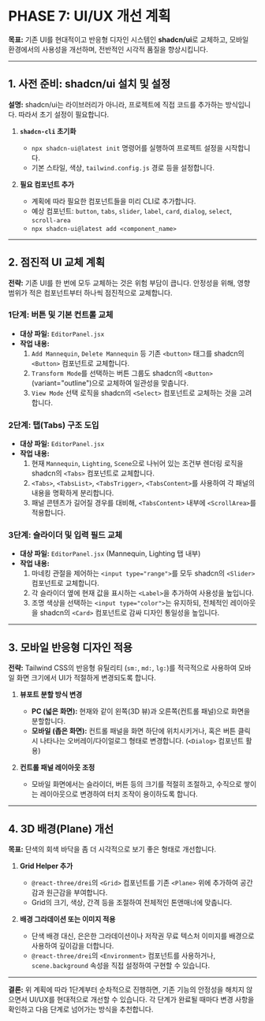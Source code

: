 # PHASE 7: UI/UX 개선 계획

**목표:** 기존 UI를 현대적이고 반응형 디자인 시스템인 **shadcn/ui**로 교체하고, 모바일 환경에서의 사용성을 개선하며, 전반적인 시각적 품질을 향상시킵니다.

---

## 1. 사전 준비: shadcn/ui 설치 및 설정

**설명:** shadcn/ui는 라이브러리가 아니라, 프로젝트에 직접 코드를 추가하는 방식입니다. 따라서 초기 설정이 필요합니다.

1.  **`shadcn-cli` 초기화**
    -   `npx shadcn-ui@latest init` 명령어를 실행하여 프로젝트 설정을 시작합니다.
    -   기본 스타일, 색상, `tailwind.config.js` 경로 등을 설정합니다.

2.  **필요 컴포넌트 추가**
    -   계획에 따라 필요한 컴포넌트들을 미리 CLI로 추가합니다.
    -   예상 컴포넌트: `button`, `tabs`, `slider`, `label`, `card`, `dialog`, `select`, `scroll-area`
    -   `npx shadcn-ui@latest add <component_name>`

---

## 2. 점진적 UI 교체 계획

**전략:** 기존 UI를 한 번에 모두 교체하는 것은 위험 부담이 큽니다. 안정성을 위해, 영향 범위가 적은 컴포넌트부터 하나씩 점진적으로 교체합니다.

### **1단계: 버튼 및 기본 컨트롤 교체**

-   **대상 파일:** `EditorPanel.jsx`
-   **작업 내용:**
    1.  `Add Mannequin`, `Delete Mannequin` 등 기존 `<button>` 태그를 shadcn의 `<Button>` 컴포넌트로 교체합니다.
    2.  `Transform Mode`를 선택하는 버튼 그룹도 shadcn의 `<Button>` (variant="outline")으로 교체하여 일관성을 맞춥니다.
    3.  `View Mode` 선택 로직을 shadcn의 `<Select>` 컴포넌트로 교체하는 것을 고려합니다.

### **2단계: 탭(Tabs) 구조 도입**

-   **대상 파일:** `EditorPanel.jsx`
-   **작업 내용:**
    1.  현재 `Mannequin`, `Lighting`, `Scene`으로 나뉘어 있는 조건부 렌더링 로직을 shadcn의 `<Tabs>` 컴포넌트로 교체합니다.
    2.  `<Tabs>`, `<TabsList>`, `<TabsTrigger>`, `<TabsContent>`를 사용하여 각 패널의 내용을 명확하게 분리합니다.
    3.  패널 콘텐츠가 길어질 경우를 대비해, `<TabsContent>` 내부에 `<ScrollArea>`를 적용합니다.

### **3단계: 슬라이더 및 입력 필드 교체**

-   **대상 파일:** `EditorPanel.jsx` (Mannequin, Lighting 탭 내부)
-   **작업 내용:**
    1.  마네킹 관절을 제어하는 `<input type="range">`를 모두 shadcn의 `<Slider>` 컴포넌트로 교체합니다.
    2.  각 슬라이더 옆에 현재 값을 표시하는 `<Label>`을 추가하여 사용성을 높입니다.
    3.  조명 색상을 선택하는 `<input type="color">`는 유지하되, 전체적인 레이아웃을 shadcn의 `<Card>` 컴포넌트로 감싸 디자인 통일성을 높입니다.

---

## 3. 모바일 반응형 디자인 적용

**전략:** Tailwind CSS의 반응형 유틸리티 (`sm:`, `md:`, `lg:`)를 적극적으로 사용하여 모바일 화면 크기에서 UI가 적절하게 변경되도록 합니다.

1.  **뷰포트 분할 방식 변경**
    -   **PC (넓은 화면):** 현재와 같이 왼쪽(3D 뷰)과 오른쪽(컨트롤 패널)으로 화면을 분할합니다.
    -   **모바일 (좁은 화면):** 컨트롤 패널을 화면 하단에 위치시키거나, 혹은 버튼 클릭 시 나타나는 오버레이/다이얼로그 형태로 변경합니다. (`<Dialog>` 컴포넌트 활용)

2.  **컨트롤 패널 레이아웃 조정**
    -   모바일 화면에서는 슬라이더, 버튼 등의 크기를 적절히 조절하고, 수직으로 쌓이는 레이아웃으로 변경하여 터치 조작이 용이하도록 합니다.

---

## 4. 3D 배경(Plane) 개선

**목표:** 단색의 회색 바닥을 좀 더 시각적으로 보기 좋은 형태로 개선합니다.

1.  **Grid Helper 추가**
    -   `@react-three/drei`의 `<Grid>` 컴포넌트를 기존 `<Plane>` 위에 추가하여 공간감과 원근감을 부여합니다.
    -   Grid의 크기, 색상, 간격 등을 조절하여 전체적인 톤앤매너에 맞춥니다.

2.  **배경 그라데이션 또는 이미지 적용**
    -   단색 배경 대신, 은은한 그라데이션이나 저작권 무료 텍스처 이미지를 배경으로 사용하여 깊이감을 더합니다.
    -   `@react-three/drei`의 `<Environment>` 컴포넌트를 사용하거나, `scene.background` 속성을 직접 설정하여 구현할 수 있습니다.

---

**결론:** 위 계획에 따라 1단계부터 순차적으로 진행하면, 기존 기능의 안정성을 해치지 않으면서 UI/UX를 현대적으로 개선할 수 있습니다. 각 단계가 완료될 때마다 변경 사항을 확인하고 다음 단계로 넘어가는 방식을 추천합니다.
